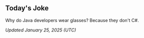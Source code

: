 ## Today's Joke
Why do Java developers wear glasses? Because they don't C#.

*Updated January 25, 2025 (UTC)*
